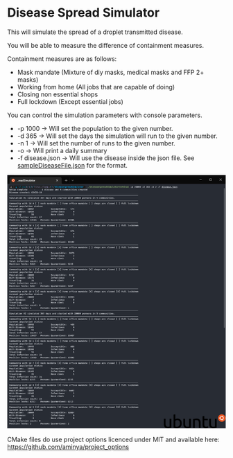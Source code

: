 # Disease Spread Simulator #

This will simulate the spread of a droplet transmitted disease.

You will be able to measure the difference of containment measures.

Containment measures are as follows:
 - Mask mandate (Mixture of diy masks, medical masks and FFP 2+ masks)
 - Working from home (All jobs that are capable of doing)
 - Closing non essential shops
 - Full lockdown (Except essential jobs)

 You can control the simulation parameters with console parameters.
 - -p 1000 -> Will set the population to the given number.
 - -d 365 -> Will set the days the simulation will run to the given number.
 - -n 1 -> Will set the number of runs to the given number.
 - -o -> Will print a daily summary
 - -f disease.json -> Will use the disease inside the json file. See [sampleDiseaseFile.json](src/DiseaseSpreadSimulator/sampleDiseaseFile.json) for the format.

 ![output screenshot](.github/output.png)

CMake files do use project options licenced under MIT and available here:
https://github.com/aminya/project_options